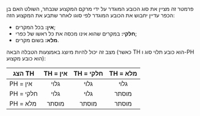פרמטר זה מציין את סוג הכובע המוגדר על ידי מרקם המקצוע שנבחר, השולט האם בן הכפר עדיין יחבוש את הכובע המוגדר לפי סוגו לאחר שתבע את המקצוע הזה:
* **אין:** בכל המקרים;
* **חלקי:** במקרים שהוא אינו מכסה את כל ראשו של כפרי;
* **מלא:** בשום מקרים.

מצב זה יכול להיות מיוצג באמצעות הטבלה הבאה (כאשר TH הוא כובע תלוי סוג ו-PH הוא כובע מקצוע):

| הצג TH    | TH = אין | TH = חלקי | TH = מלא |
| --------- |:--------:|:---------:|:--------:|
| PH = אין  |   גלוי   |   גלוי    |   גלוי   |
| PH = חלקי |   גלוי   |   גלוי    |  מוסתר   |
| PH = מלא  |  מוסתר   |   מוסתר   |  מוסתר   |